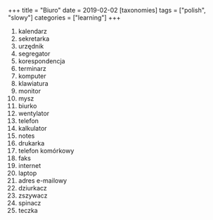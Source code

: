 +++
title = "Biuro"
date = 2019-02-02
[taxonomies]
tags = ["polish", "slowy"]
categories = ["learning"]
+++
1. kalendarz
2. sekretarka
3. urzędnik
4. segregator
5. korespondencja
6. terminarz
7. komputer
8. klawiatura
9. monitor
10. mysz
11. biurko
12. wentylator
13. telefon
14. kalkulator
15. notes
16. drukarka
17. telefon komórkowy
18. faks
19. internet
20. laptop
21. adres e-mailowy
22. dziurkacz
23. zszywacz
24. spinacz
25. teczka